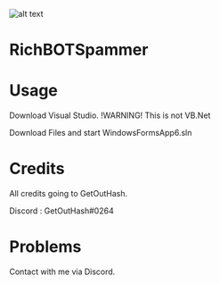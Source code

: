 ![alt text](https://i.imgur.com/TMUSyHe.png)
# RichBOTSpammer


# Usage
Download Visual Studio. !WARNING! This is not VB.Net

Download Files and start WindowsFormsApp6.sln


# Credits
All credits going to GetOutHash.

Discord : GetOutHash#0264


# Problems
Contact with me via Discord.
